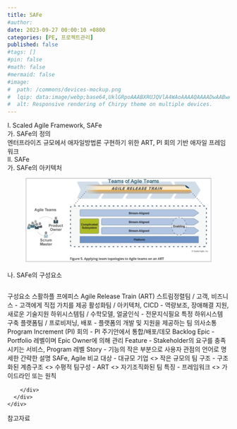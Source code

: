 ```yaml
---
title: SAFe
#author: 
date: 2023-09-27 00:00:10 +0800
categories: [PE, 프로젝트관리]
published: false
#tags: []
#pin: false
#math: false
#mermaid: false
#image:
#  path: /commons/devices-mockup.png
#  lqip: data:image/webp;base64,UklGRpoAAABXRUJQVlA4WAoAAAAQAAAADwAABwAAQUxQSDIAAAARL0AmbZurmr57yyIiqE8oiG0bejIYEQTgqiDA9vqnsUSI6H+oAERp2HZ65qP/VIAWAFZQOCBCAAAA8AEAnQEqEAAIAAVAfCWkAALp8sF8rgRgAP7o9FDvMCkMde9PK7euH5M1m6VWoDXf2FkP3BqV0ZYbO6NA/VFIAAAA
#  alt: Responsive rendering of Chirpy theme on multiple devices.
---
```


<div class="post-wrap">
  <div class="para">
    <div class="para-title">
      I. Scaled Agile Framework, SAFe
    </div>
    <div class="para-cntnt">
      <div class="para">
        <div class="para-title">
          가. SAFe의 정의
        </div>
        <div class="para-cntnt">
            엔터프라이즈 규모에서 애자일방법론 구현하기 위한 ART, PI 회의 기반 애자일 프레임워크
        </div>
      </div>
    </div>
  </div>
  
  <div class="para">
    <div class="para-title">
      II. SAFe
    </div>
    <div class="para-cntnt">
      <div class="para">
        <div class="para-title">
          가. SAFe의 아키텍처
        </div>
        <div class="para-cntnt">
          <figure class="post-figure">
            <img src="/assets/img/posts/SAFe.png" alt="SAFe">
<!--            <figcaption>Source: Unveiling the Metaverse: Exploring Emerging Trends, Multifaceted Perspectives, and Future Challenges</figcaption>-->
          </figure>
        </div>
      </div>
      <div class="para">
        <div class="para-title">
          나. SAFe의 구성요소
        </div>
        <div class="para-cntnt">
          <table class="post-table">
          </table>
          구성요소 스활하플 프에피스
  Agile Release Train (ART)
    스트림정렬팀 / 고객, 비즈니스 - 고객에게 직접 가치를 제공
    활성화팀 / 아키텍처, CICD - 역량보조, 장애해결 지원, 새로운 기술지원
    하위시스템팀 / 수학모델, 얼굴인식 - 전문지식필요 특정 하위시스템 구축
    플랫폼팀 / 프로비저닝, 배포 - 플랫폼의 개발 및 지원을 제공하는 팀
  의사소통
    Program Increment (PI) 회의 - PI 주기안에서 통합/배포/데모
  Backlog
    Epic - Portfolio 레벨이며 Epic Owner에 의해 관리
    Feature - Stakeholder의 요구를 충족시키는 서비스, Program 레벨
    Story - 기능의 작은 부분으로 사용자 관점의 언어로 명세한 간략한 설명
SAFe, Agile 비교
  대상 - 대규모 기업 &lt;&gt; 작은 규모의 팀
  구조 - 구조화된 계층구조 &lt;&gt; 수평적 
  팀구성 - ART &lt;&gt; 자기조직화된 팀
  특징 - 프레임워크 &lt;&gt; 가이드라인 또는 원칙

        </div>
      </div>
    </div>
  </div>

  <div class="refr-wrap">
    <div class="refr-title">
        참고자료
    </div>
    <ol class="refr-list">
    <!--    <li>(나현식, 최대선) <a target="_blank" href="https://scienceon.kisti.re.kr/commons/util/originalView.do?cn=JAKO202225948430499&oCn=JAKO202225948430499&dbt=JAKO&journal=NJOU00291864">메타버스 보안 위협 요소 및 대응 방안 검토</a></li>-->
    <!--    <li>(M. Uddin, S. Manickam, H. Ullah, M. Obaidat and A. Dandoush) <a target="_blank" href="https://ieeexplore.ieee.org/abstract/document/10138386">Unveiling the Metaverse: Exploring Emerging Trends, Multifaceted Perspectives, and Future Challenges</a></li>-->
    </ol>
  </div>
</div>
